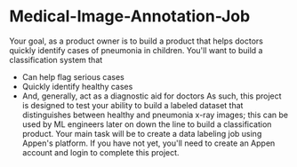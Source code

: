 # Medical-Image-Annotation-Job

Your goal, as a product owner is to build a product that helps doctors quickly identify cases of pneumonia in children. You'll want to build a classification system that
* Can help flag serious cases
* Quickly identify healthy cases
* And, generally, act as a diagnostic aid for doctors
As such, this project is designed to test your ability to build a labeled dataset that distinguishes between healthy and pneumonia x-ray images; this can be used by ML engineers later on down the line to build a classification product. Your main task will be to create a data labeling job using Appen's platform. If you have not yet, you'll need to create an Appen account and login to complete this project.
